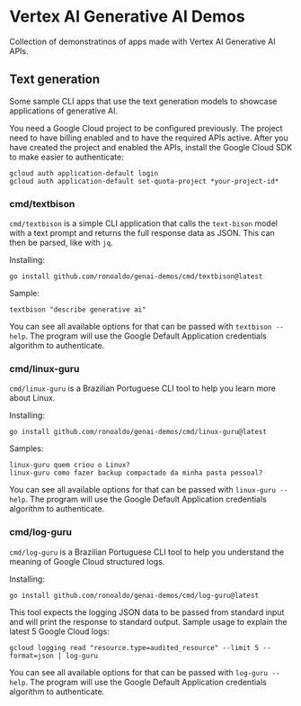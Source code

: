 # Vertex AI Generative AI Demos

Collection of demonstratinos of apps made with Vertex AI
Generative AI APIs.

## Text generation

Some sample CLI apps that use the text generation models
to showcase applications of generative AI.

You need a Google Cloud project to be configured previously.
The project need to have billing enabled and to have the required
APIs active. After you have created the project and enabled the APIs,
install the Google Cloud SDK to make easier to authenticate:

    gcloud auth application-default login
    gcloud auth application-default set-quota-project *your-project-id*

### cmd/textbison

`cmd/textbison` is a simple CLI application that calls the
`text-bison` model with a text prompt and returns the full
response data as JSON. This can then be parsed, like with
`jq`.

Installing:

    go install github.com/ronoaldo/genai-demos/cmd/textbison@latest

Sample:

    textbison "describe generative ai"

You can see all available options for that can be passed with
`textbison --help`. The program will use the Google Default
Application credentials algorithm to authenticate.

### cmd/linux-guru

`cmd/linux-guru` is a Brazilian Portuguese CLI tool to help you
learn more about Linux.

Installing:

    go install github.com/ronoaldo/genai-demos/cmd/linux-guru@latest

Samples:

    linux-guru quem criou o Linux?
    linux-guru como fazer backup compactado da minha pasta pessoal?

You can see all available options for that can be passed with
`linux-guru --help`. The program will use the Google Default
Application credentials algorithm to authenticate.

### cmd/log-guru

`cmd/log-guru` is a Brazilian Portuguese CLI tool to help you
understand the meaning of Google Cloud structured logs.

Installing:

    go install github.com/ronoaldo/genai-demos/cmd/log-guru@latest

This tool expects the logging JSON data to be passed from standard
input and will print the response to standard output.
Sample usage to explain the latest 5 Google Cloud logs:

    gcloud logging read "resource.type=audited_resource" --limit 5 --format=json | log-guru

You can see all available options for that can be passed with
`log-guru --help`. The program will use the Google Default
Application credentials algorithm to authenticate.